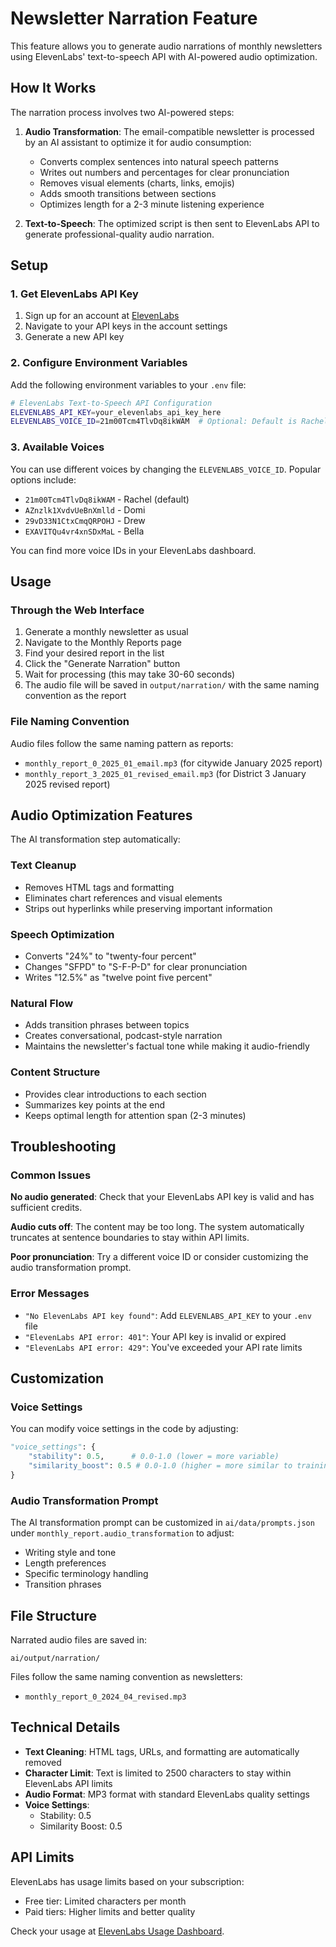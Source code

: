 # Newsletter Narration Feature

This feature allows you to generate audio narrations of monthly newsletters using ElevenLabs' text-to-speech API with AI-powered audio optimization.

## How It Works

The narration process involves two AI-powered steps:

1. **Audio Transformation**: The email-compatible newsletter is processed by an AI assistant to optimize it for audio consumption:
   - Converts complex sentences into natural speech patterns
   - Writes out numbers and percentages for clear pronunciation
   - Removes visual elements (charts, links, emojis)
   - Adds smooth transitions between sections
   - Optimizes length for a 2-3 minute listening experience

2. **Text-to-Speech**: The optimized script is then sent to ElevenLabs API to generate professional-quality audio narration.

## Setup

### 1. Get ElevenLabs API Key

1. Sign up for an account at [ElevenLabs](https://elevenlabs.io/)
2. Navigate to your API keys in the account settings
3. Generate a new API key

### 2. Configure Environment Variables

Add the following environment variables to your `.env` file:

```bash
# ElevenLabs Text-to-Speech API Configuration
ELEVENLABS_API_KEY=your_elevenlabs_api_key_here
ELEVENLABS_VOICE_ID=21m00Tcm4TlvDq8ikWAM  # Optional: Default is Rachel voice
```

### 3. Available Voices

You can use different voices by changing the `ELEVENLABS_VOICE_ID`. Popular options include:
- `21m00Tcm4TlvDq8ikWAM` - Rachel (default)
- `AZnzlk1XvdvUeBnXmlld` - Domi
- `29vD33N1CtxCmqQRPOHJ` - Drew
- `EXAVITQu4vr4xnSDxMaL` - Bella

You can find more voice IDs in your ElevenLabs dashboard.

## Usage

### Through the Web Interface

1. Generate a monthly newsletter as usual
2. Navigate to the Monthly Reports page
3. Find your desired report in the list
4. Click the "Generate Narration" button
5. Wait for processing (this may take 30-60 seconds)
6. The audio file will be saved in `output/narration/` with the same naming convention as the report

### File Naming Convention

Audio files follow the same naming pattern as reports:
- `monthly_report_0_2025_01_email.mp3` (for citywide January 2025 report)
- `monthly_report_3_2025_01_revised_email.mp3` (for District 3 January 2025 revised report)

## Audio Optimization Features

The AI transformation step automatically:

### Text Cleanup
- Removes HTML tags and formatting
- Eliminates chart references and visual elements
- Strips out hyperlinks while preserving important information

### Speech Optimization
- Converts "24%" to "twenty-four percent"
- Changes "SFPD" to "S-F-P-D" for clear pronunciation
- Writes "12.5%" as "twelve point five percent"

### Natural Flow
- Adds transition phrases between topics
- Creates conversational, podcast-style narration
- Maintains the newsletter's factual tone while making it audio-friendly

### Content Structure
- Provides clear introductions to each section
- Summarizes key points at the end
- Keeps optimal length for attention span (2-3 minutes)

## Troubleshooting

### Common Issues

**No audio generated**: Check that your ElevenLabs API key is valid and has sufficient credits.

**Audio cuts off**: The content may be too long. The system automatically truncates at sentence boundaries to stay within API limits.

**Poor pronunciation**: Try a different voice ID or consider customizing the audio transformation prompt.

### Error Messages

- `"No ElevenLabs API key found"`: Add `ELEVENLABS_API_KEY` to your `.env` file
- `"ElevenLabs API error: 401"`: Your API key is invalid or expired
- `"ElevenLabs API error: 429"`: You've exceeded your API rate limits

## Customization

### Voice Settings

You can modify voice settings in the code by adjusting:
```python
"voice_settings": {
    "stability": 0.5,      # 0.0-1.0 (lower = more variable)
    "similarity_boost": 0.5 # 0.0-1.0 (higher = more similar to training)
}
```

### Audio Transformation Prompt

The AI transformation prompt can be customized in `ai/data/prompts.json` under `monthly_report.audio_transformation` to adjust:
- Writing style and tone
- Length preferences
- Specific terminology handling
- Transition phrases

## File Structure

Narrated audio files are saved in:
```
ai/output/narration/
```

Files follow the same naming convention as newsletters:
- `monthly_report_0_2024_04_revised.mp3`

## Technical Details

- **Text Cleaning**: HTML tags, URLs, and formatting are automatically removed
- **Character Limit**: Text is limited to 2500 characters to stay within ElevenLabs API limits
- **Audio Format**: MP3 format with standard ElevenLabs quality settings
- **Voice Settings**: 
  - Stability: 0.5
  - Similarity Boost: 0.5

## API Limits

ElevenLabs has usage limits based on your subscription:
- Free tier: Limited characters per month
- Paid tiers: Higher limits and better quality

Check your usage at [ElevenLabs Usage Dashboard](https://elevenlabs.io/usage). 